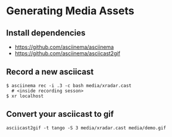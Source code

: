 # Generating Media Assets

## Install dependencies

- <https://github.com/asciinema/asciinema>
- <https://github.com/asciinema/asciicast2gif>

## Record a new asciicast

```console
$ asciinema rec -i .3 -c bash media/xradar.cast
  # <inside recording sesson>
$ xr localhost
```

## Convert your asciicast to gif

```console
asciicast2gif -t tango -S 3 media/xradar.cast media/demo.gif
```
